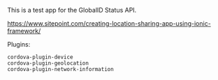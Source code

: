 This is a test app for the GlobalID Status API.

https://www.sitepoint.com/creating-location-sharing-app-using-ionic-framework/

Plugins:

    cordova-plugin-device
    cordova-plugin-geolocation
    cordova-plugin-network-information

